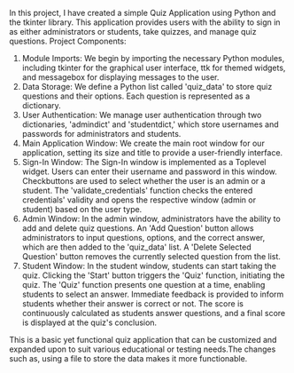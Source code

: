 In this project, I have created a simple Quiz Application using Python and the tkinter library. This application provides users with the ability to sign in as either administrators or students, take quizzes, and manage quiz questions. 
Project Components:
1. Module Imports:
We begin by importing the necessary Python modules, including tkinter for the graphical user interface, ttk for themed widgets, and messagebox for displaying messages to the user.
2. Data Storage:
We define a Python list called 'quiz_data' to store quiz questions and their options. Each question is represented as a dictionary.
3. User Authentication:
We manage user authentication through two dictionaries, 'admindict' and 'studentdict,' which store usernames and passwords for administrators and students.
4. Main Application Window:
We create the main root window for our application, setting its size and title to provide a user-friendly interface.
5. Sign-In Window:
The Sign-In window is implemented as a Toplevel widget.
Users can enter their username and password in this window.
Checkbuttons are used to select whether the user is an admin or a student.
The 'validate_credentials' function checks the entered credentials' validity and opens the respective window (admin or student) based on the user type.
6. Admin Window:
In the admin window, administrators have the ability to add and delete quiz questions.
An 'Add Question' button allows administrators to input questions, options, and the correct answer, which are then added to the 'quiz_data' list.
A 'Delete Selected Question' button removes the currently selected question from the list.
7. Student Window:
In the student window, students can start taking the quiz.
Clicking the 'Start' button triggers the 'Quiz' function, initiating the quiz.
The 'Quiz' function presents one question at a time, enabling students to select an answer. Immediate feedback is provided to inform students whether their answer is correct or not.
The score is continuously calculated as students answer questions, and a final score is displayed at the quiz's conclusion.

This is a basic yet functional quiz application that can be customized and expanded upon to suit various educational or testing needs.The changes such as, using a file to store the data makes it more functionable.
